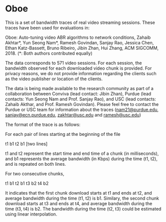 # Oboe
This is a set of bandwidth traces of real video streaming sessions. These traces have been used for evaluations in:

Oboe: Auto-tuning video ABR algorithms to network conditions, Zahaib Akhtar*, Yun Seong Nam*, Ramesh Govindan, Sanjay Rao, Jessica Chen, Ethan Katz-Bassett, Bruno Ribeiro, Jibin Zhan, Hui Zhang, ACM SIGCOMM, 2018. (*: Both authors contributed equally)

The data corresponds to 571 video sessions. For each session, the bandwidth observed for each downloaded video chunk is provided. For privacy reasons, we do not provide information regarding the clients such as the video publisher or location of the clients.

The data is being made available to the research community as part of a collaboration between Conviva (lead contact: Jibin Zhan), Purdue (lead contacts: Yun Seong Nam and Prof. Sanjay Rao), and USC (lead contacts: Zahaib Akthar, and Prof. Ramesh Govindan). Please feel free to contact the Purdue or USC team for information about the traces (nam21@purdue.edu, sanjay@ecn.purdue.edu, zakhtar@usc.edu and ramesh@usc.edu)


The format of the trace is as follows:

For each pair of lines starting at the beginning of the file

t1 b1
t2 b1
[two lines]

t1 and t2 represent the start time and end time of a chunk (in milliseconds), and b1 represents the average bandwidth (in Kbps) during the time (t1, t2), and is repeated on both lines.

For two consecutive chunks,

t1 b1
t2 b1
t3 b2
t4 b2

It indicates that the first chunk download starts at t1 and ends at t2, and average bandwidth during the time (t1, t2) is b1.
Similary, the second chunk download starts at t3 and ends at t4, and average bandwidth during the time (t3, t4) is b2.
The bandwidth during the time (t2, t3) could be estimated using linear interpolation.

